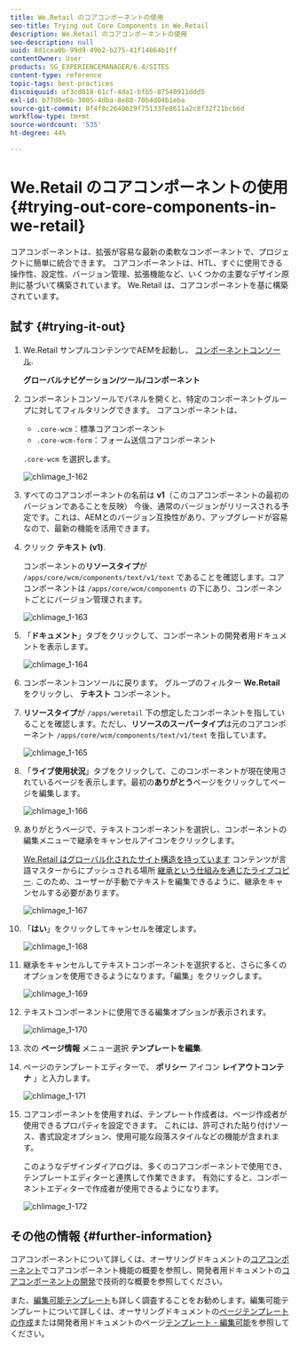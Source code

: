 ```yaml
---
title: We.Retail のコアコンポーネントの使用
seo-title: Trying out Core Components in We.Retail
description: We.Retail のコアコンポーネントの使用
seo-description: null
uuid: 8d1cea0b-99d9-49b2-b275-41f14864b1ff
contentOwner: User
products: SG_EXPERIENCEMANAGER/6.4/SITES
content-type: reference
topic-tags: best-practices
discoiquuid: af3cd818-61cf-4da1-bfb5-87540911ddd5
exl-id: b77d0e6b-3005-4dba-8e88-70b4d04b1eba
source-git-commit: 0f4f8c2640629f751337e8611a2c8f32f21bcb6d
workflow-type: tm+mt
source-wordcount: '535'
ht-degree: 44%

---
```


# We.Retail のコアコンポーネントの使用{#trying-out-core-components-in-we-retail}

コアコンポーネントは、拡張が容易な最新の柔軟なコンポーネントで、プロジェクトに簡単に統合できます。 コアコンポーネントは、HTL、すぐに使用できる操作性、設定性、バージョン管理、拡張機能など、いくつかの主要なデザイン原則に基づいて構築されています。 We.Retail は、コアコンポーネントを基に構築されています。

## 試す {#trying-it-out}

1. We.Retail サンプルコンテンツでAEMを起動し、 [コンポーネントコンソール](/help/sites-authoring/default-components-console.md).

   **グローバルナビゲーション/ツール/コンポーネント**

1. コンポーネントコンソールでパネルを開くと、特定のコンポーネントグループに対してフィルタリングできます。 コアコンポーネントは、

   * `.core-wcm`：標準コアコンポーネント
   * `.core-wcm-form`：フォーム送信コアコンポーネント

   `.core-wcm` を選択します。

   ![chlimage_1-162](assets/chlimage_1-162.png)

1. すべてのコアコンポーネントの名前は **v1**（このコアコンポーネントの最初のバージョンであることを反映） 今後、通常のバージョンがリリースされる予定です。これは、AEMとのバージョン互換性があり、アップグレードが容易なので、最新の機能を活用できます。
1. クリック **テキスト (v1)**.

   コンポーネントの&#x200B;**リソースタイプ**&#x200B;が `/apps/core/wcm/components/text/v1/text` であることを確認します。コアコンポーネントは `/apps/core/wcm/components` の下にあり、コンポーネントごとにバージョン管理されます。

   ![chlimage_1-163](assets/chlimage_1-163.png)

1. 「**ドキュメント**」タブをクリックして、コンポーネントの開発者用ドキュメントを表示します。

   ![chlimage_1-164](assets/chlimage_1-164.png)

1. コンポーネントコンソールに戻ります。 グループのフィルター **We.Retail** をクリックし、 **テキスト** コンポーネント。
1. **リソースタイプ**&#x200B;が `/apps/weretail` 下の想定したコンポーネントを指していることを確認します。ただし、**リソースのスーパータイプ**&#x200B;は元のコアコンポーネント `/apps/core/wcm/components/text/v1/text` を指しています。

   ![chlimage_1-165](assets/chlimage_1-165.png)

1. 「**ライブ使用状況**」タブをクリックして、このコンポーネントが現在使用されているページを表示します。最初の&#x200B;**ありがとう**&#x200B;ページをクリックしてページを編集します。

   ![chlimage_1-166](assets/chlimage_1-166.png)

1. ありがとうページで、テキストコンポーネントを選択し、コンポーネントの編集メニューで継承をキャンセルアイコンをクリックします。

   [We.Retail はグローバル化されたサイト構造を持っています](/help/sites-developing/we-retail-globalized-site-structure.md) コンテンツが言語マスターからにプッシュされる場所 [継承という仕組みを通じたライブコピー](/help/sites-administering/msm.md). このため、ユーザーが手動でテキストを編集できるように、継承をキャンセルする必要があります。

   ![chlimage_1-167](assets/chlimage_1-167.png)

1. 「**はい**」をクリックしてキャンセルを確定します。

   ![chlimage_1-168](assets/chlimage_1-168.png)

1. 継承をキャンセルしてテキストコンポーネントを選択すると、さらに多くのオプションを使用できるようになります。「編集」をクリックします。

   ![chlimage_1-169](assets/chlimage_1-169.png)

1. テキストコンポーネントに使用できる編集オプションが表示されます。

   ![chlimage_1-170](assets/chlimage_1-170.png)

1. 次の **ページ情報** メニュー選択 **テンプレートを編集**.
1. ページのテンプレートエディターで、 **ポリシー** アイコン **レイアウトコンテナ** 」と入力します。

   ![chlimage_1-171](assets/chlimage_1-171.png)

1. コアコンポーネントを使用すれば、テンプレート作成者は、ページ作成者が使用できるプロパティを設定できます。 これには、許可された貼り付けソース、書式設定オプション、使用可能な段落スタイルなどの機能が含まれます。

   このようなデザインダイアログは、多くのコアコンポーネントで使用でき、テンプレートエディターと連携して作業できます。 有効にすると、コンポーネントエディターで作成者が使用できるようになります。

   ![chlimage_1-172](assets/chlimage_1-172.png)

## その他の情報 {#further-information}

コアコンポーネントについて詳しくは、オーサリングドキュメントの[コアコンポーネント](https://experienceleague.adobe.com/docs/experience-manager-core-components/using/introduction.html?lang=ja)でコアコンポーネント機能の概要を参照し、開発者用ドキュメントの[コアコンポーネントの開発](https://experienceleague.adobe.com/docs/experience-manager-core-components/using/developing/overview.html?lang=ja)で技術的な概要を参照してください。

また、[編集可能テンプレート](/help/sites-developing/we-retail-editable-templates.md)も詳しく調査することをお勧めします。編集可能テンプレートについて詳しくは、オーサリングドキュメントの[ページテンプレートの作成](/help/sites-authoring/templates.md)または開発者用ドキュメントのページ[テンプレート - 編集可能](/help/sites-developing/page-templates-editable.md)を参照してください。
